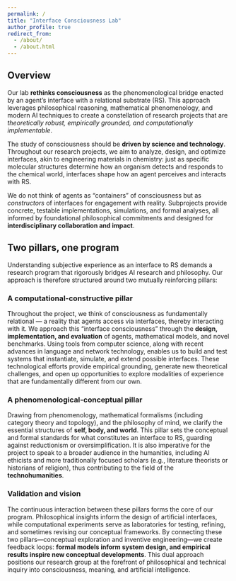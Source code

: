 ```yaml
---
permalink: /
title: "Interface Consciousness Lab"
author_profile: true
redirect_from: 
  - /about/
  - /about.html
---
```


## Overview

Our lab **rethinks consciousness** as the phenomenological bridge enacted by an agent’s interface with a relational substrate (RS). This approach leverages philosophical reasoning, mathematical phenomenology, and modern AI techniques to create a constellation of research projects that are _theoretically robust, empirically grounded, and computationally implementable_. 

The study of consciousness should be **driven by science and technology**. Throughout our research projects, we aim to analyze, design, and optimize interfaces, akin to engineering materials in chemistry: just as specific molecular structures determine how an organism detects and responds to the chemical world, interfaces shape how an agent perceives and interacts with RS.

We do not think of agents as “containers” of consciousness but as _constructors_ of interfaces for engagement with reality. Subprojects provide concrete, testable implementations, simulations, and formal analyses, all informed by foundational philosophical commitments and designed for **interdisciplinary collaboration and impact**.

## Two pillars, one program

Understanding subjective experience <!--, not as an internal property of information-processing systems, but --> as an interface to RS demands a research program that rigorously bridges AI research and philosophy.  Our approach is therefore structured around two mutually reinforcing pillars:

### A computational-constructive pillar
Throughout the project, we think of consciousness as fundamentally relational — a reality that agents access via interfaces, thereby interacting with it. We approach this “interface consciousness” through the **design, implementation, and evaluation** of agents, mathematical models, and novel benchmarks. Using tools from computer science, along with recent advances in language and network technology, enables us to build and test systems that instantiate, simulate, and extend possible interfaces. These technological efforts provide empirical grounding, generate new theoretical challenges, and open up opportunities to explore modalities of experience that are fundamentally different from our own.
### A phenomenological-conceptual pillar
Drawing from phenomenology, mathematical formalisms (including category theory and topology), and the philosophy of mind, we clarify the essential structures of **self, body, and world**. This pillar sets the conceptual and formal standards for what constitutes an interface to RS, guarding against reductionism or oversimplification. It is also imperative for the project to speak to a broader audience in the humanities, including AI ethicists and more traditionally focused scholars (e.g., literature theorists or historians of religion), thus contributing to the field of the **technohumanities**.
### Validation and vision
The continuous interaction between these pillars forms the core of our program. Philosophical insights inform the design of artificial interfaces, while computational experiments serve as laboratories for testing, refining, and sometimes revising our conceptual frameworks. By connecting these two pillars—conceptual exploration and inventive engineering—we create feedback loops: **formal models inform system design, and empirical results inspire new conceptual developments**. This dual approach positions our research group at the forefront of philosophical and technical inquiry into consciousness, meaning, and artificial intelligence.
